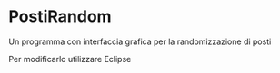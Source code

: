 # PostiRandom
Un programma con interfaccia grafica per la randomizzazione di posti

Per modificarlo utilizzare Eclipse
